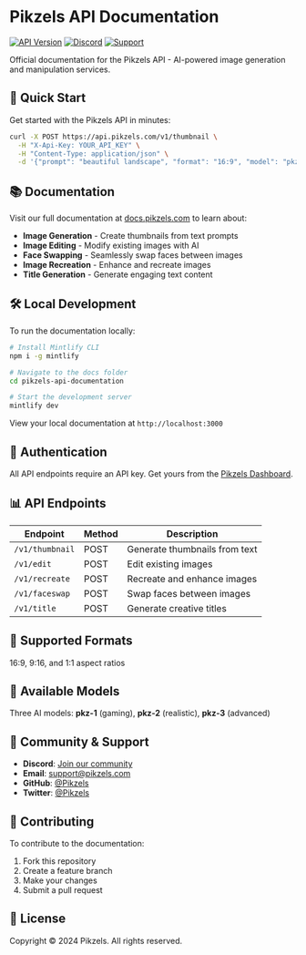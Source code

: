 # Pikzels API Documentation

[![API Version](https://img.shields.io/badge/API-v3.1.0-brightgreen)](https://api.pikzels.com)
[![Discord](https://img.shields.io/badge/Discord-Join%20Community-7289DA)](https://go.pikzels.com/discord)
[![Support](https://img.shields.io/badge/Support-support%40pikzels.com-blue)](mailto:support@pikzels.com)

Official documentation for the Pikzels API - AI-powered image generation and manipulation services.

## 🚀 Quick Start

Get started with the Pikzels API in minutes:

```bash
curl -X POST https://api.pikzels.com/v1/thumbnail \
  -H "X-Api-Key: YOUR_API_KEY" \
  -H "Content-Type: application/json" \
  -d '{"prompt": "beautiful landscape", "format": "16:9", "model": "pkz-2"}'
```

## 📚 Documentation

Visit our full documentation at [docs.pikzels.com](https://docs.pikzels.com) to learn about:

- **Image Generation** - Create thumbnails from text prompts
- **Image Editing** - Modify existing images with AI
- **Face Swapping** - Seamlessly swap faces between images
- **Image Recreation** - Enhance and recreate images
- **Title Generation** - Generate engaging text content

## 🛠️ Local Development

To run the documentation locally:

```bash
# Install Mintlify CLI
npm i -g mintlify

# Navigate to the docs folder
cd pikzels-api-documentation

# Start the development server
mintlify dev
```

View your local documentation at `http://localhost:3000`

## 🔑 Authentication

All API endpoints require an API key. Get yours from the [Pikzels Dashboard](https://google.com).

## 📊 API Endpoints

| Endpoint | Method | Description |
|----------|--------|-------------|
| `/v1/thumbnail` | POST | Generate thumbnails from text |
| `/v1/edit` | POST | Edit existing images |
| `/v1/recreate` | POST | Recreate and enhance images |
| `/v1/faceswap` | POST | Swap faces between images |
| `/v1/title` | POST | Generate creative titles |

## 🎨 Supported Formats

16:9, 9:16, and 1:1 aspect ratios

## 🤖 Available Models

Three AI models: **pkz-1** (gaming), **pkz-2** (realistic), **pkz-3** (advanced)

## 💬 Community & Support

- **Discord**: [Join our community](https://go.pikzels.com/discord)
- **Email**: [support@pikzels.com](mailto:support@pikzels.com)
- **GitHub**: [@Pikzels](https://github.com/Pikzels)
- **Twitter**: [@Pikzels](https://x.com/Pikzels)

## 📝 Contributing

To contribute to the documentation:

1. Fork this repository
2. Create a feature branch
3. Make your changes
4. Submit a pull request

## 📄 License

Copyright © 2024 Pikzels. All rights reserved.